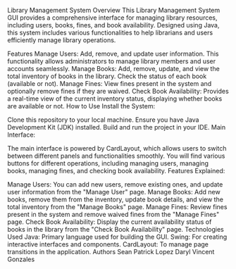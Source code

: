 Library Management System
Overview
This Library Management System GUI provides a comprehensive interface for managing library resources, including users, books, fines, and book availability. Designed using Java, this system includes various functionalities to help librarians and users efficiently manage library operations.

Features
Manage Users: Add, remove, and update user information. This functionality allows administrators to manage library members and user accounts seamlessly.
Manage Books: Add, remove, update, and view the total inventory of books in the library. Check the status of each book (available or not).
Manage Fines: View fines present in the system and optionally remove fines if they are waived.
Check Book Availability: Provides a real-time view of the current inventory status, displaying whether books are available or not.
How to Use
Install the System:

Clone this repository to your local machine.
Ensure you have Java Development Kit (JDK) installed.
Build and run the project in your IDE.
Main Interface:

The main interface is powered by CardLayout, which allows users to switch between different panels and functionalities smoothly.
You will find various buttons for different operations, including managing users, managing books, managing fines, and checking book availability.
Features Explained:

Manage Users:
You can add new users, remove existing ones, and update user information from the "Manage User" page.
Manage Books:
Add new books, remove them from the inventory, update book details, and view the total inventory from the "Manage Books" page.
Manage Fines:
Review fines present in the system and remove waived fines from the "Manage Fines" page.
Check Book Availability:
Display the current availability status of books in the library from the "Check Book Availability" page.
Technologies Used
Java: Primary language used for building the GUI.
Swing: For creating interactive interfaces and components.
CardLayout: To manage page transitions in the application.
Authors
Sean Patrick Lopez
Daryl Vincent Gonzales
